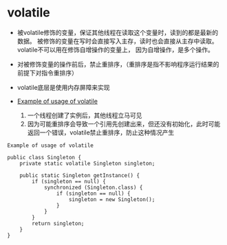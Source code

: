 # volatile
- 被volatile修饰的变量，保证其他线程在读取这个变量时，读到的都是最新的数据。
被修饰的变量在写时会直接写入主存，读时也会直接从主存中读取。volatile不可以用在修饰自增操作的变量上，
因为自增操作，是多个操作。

- 对被修饰变量的操作前后，禁止重排序，（重排序是指不影响程序运行结果的前提下对指令重排序）

- volatile底层是使用内存屏障来实现

- [Example of usage of volatile](https://stackoverflow.com/questions/106591/what-is-the-volatile-keyword-useful-for)

    1. 一个线程创建了实例后，其他线程立马可见
    2. 因为可能重排序会导致一个引用先创建出来，但还没有初始化，此时可能返回一个错误，volatile禁止重排序，防止这种情况产生
```
Example of usage of volatile

public class Singleton {
    private static volatile Singleton singleton;
    
    public static Singleton getInstance() {
        if (singleton == null) {
            synchronized (Singleton.class) {
                if (singleton == null) {
                    singleton = new Singleton();
                }
            }
        }
        return singleton;
    }
}
 
```
